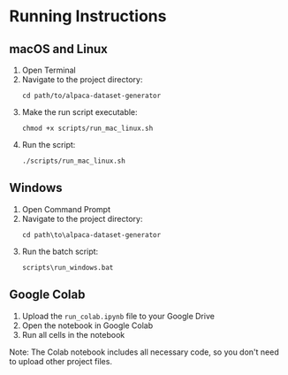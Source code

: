 # Running Instructions

## macOS and Linux

1. Open Terminal
2. Navigate to the project directory:
   ```
   cd path/to/alpaca-dataset-generator
   ```
3. Make the run script executable:
   ```
   chmod +x scripts/run_mac_linux.sh
   ```
4. Run the script:
   ```
   ./scripts/run_mac_linux.sh
   ```

## Windows

1. Open Command Prompt
2. Navigate to the project directory:
   ```
   cd path\to\alpaca-dataset-generator
   ```
3. Run the batch script:
   ```
   scripts\run_windows.bat
   ```

## Google Colab

1. Upload the `run_colab.ipynb` file to your Google Drive
2. Open the notebook in Google Colab
3. Run all cells in the notebook

Note: The Colab notebook includes all necessary code, so you don't need to upload other project files.
